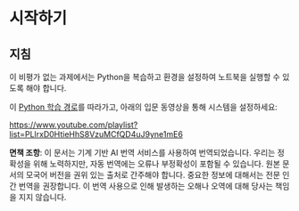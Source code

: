 # 시작하기

## 지침

이 비평가 없는 과제에서는 Python을 복습하고 환경을 설정하여 노트북을 실행할 수 있도록 해야 합니다.

이 [Python 학습 경로](https://docs.microsoft.com/learn/paths/python-language/?WT.mc_id=academic-77952-leestott)를 따라가고, 아래의 입문 동영상을 통해 시스템을 설정하세요:

https://www.youtube.com/playlist?list=PLlrxD0HtieHhS8VzuMCfQD4uJ9yne1mE6

**면책 조항**:
이 문서는 기계 기반 AI 번역 서비스를 사용하여 번역되었습니다. 우리는 정확성을 위해 노력하지만, 자동 번역에는 오류나 부정확성이 포함될 수 있습니다. 원본 문서의 모국어 버전을 권위 있는 출처로 간주해야 합니다. 중요한 정보에 대해서는 전문 인간 번역을 권장합니다. 이 번역 사용으로 인해 발생하는 오해나 오역에 대해 당사는 책임을 지지 않습니다.